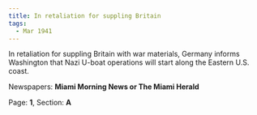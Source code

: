 ```yaml
---  
title: In retaliation for suppling Britain  
tags:  
  - Mar 1941  
---  
```

  
In retaliation for suppling Britain with war materials, Germany informs Washington that Nazi U-boat operations will start along the Eastern U.S. coast.  
  
Newspapers: **Miami Morning News or The Miami Herald**  
  
Page: **1**, Section: **A** 
